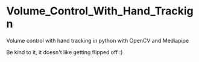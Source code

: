 # Volume_Control_With_Hand_Trackign
Volume control with hand tracking in python with OpenCV and Mediapipe 

Be kind to it, it doesn't like getting flipped off :)
